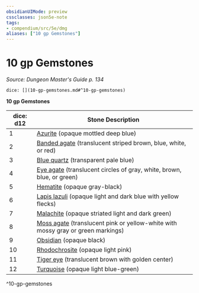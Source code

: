 ```yaml
---
obsidianUIMode: preview
cssclasses: json5e-note
tags:
- compendium/src/5e/dmg
aliases: ["10 gp Gemstones"]
---
```

# 10 gp Gemstones
*Source: Dungeon Master's Guide p. 134* 

`dice: [](10-gp-gemstones.md#^10-gp-gemstones)`

**10 gp Gemstones**

| dice: d12 | Stone Description |
|-----------|-------------------|
| 1 | [Azurite](azurite.md) (opaque mottled deep blue) |
| 2 | [Banded agate](banded-agate.md) (translucent striped brown, blue, white, or red) |
| 3 | [Blue quartz](blue-quartz.md) (transparent pale blue) |
| 4 | [Eye agate](eye-agate.md) (translucent circles of gray, white, brown, blue, or green) |
| 5 | [Hematite](hematite.md) (opaque gray-black) |
| 6 | [Lapis lazuli](lapis-lazuli.md) (opaque light and dark blue with yellow flecks) |
| 7 | [Malachite](malachite.md) (opaque striated light and dark green) |
| 8 | [Moss agate](moss-agate.md) (translucent pink or yellow-white with mossy gray or green markings) |
| 9 | [Obsidian](obsidian.md) (opaque black) |
| 10 | [Rhodochrosite](rhodochrosite.md) (opaque light pink) |
| 11 | [Tiger eye](tiger-eye.md) (translucent brown with golden center) |
| 12 | [Turquoise](turquoise.md) (opaque light blue-green) |
^10-gp-gemstones